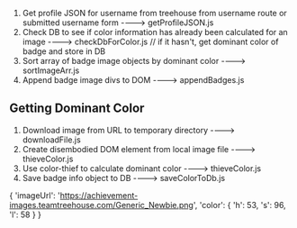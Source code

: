 1. Get profile JSON for username from treehouse from username route or submitted username form
----> getProfileJSON.js
2. Check DB to see if color information has already been calculated for an image
----> checkDbForColor.js
  // if it hasn't, get dominant color of badge and store in DB
3. Sort array of badge image objects by dominant color
----> sortImageArr.js
4. Append badge image divs to DOM
----> appendBadges.js


Getting Dominant Color
----------------------
1. Download image from URL to temporary directory
----> downloadFile.js
2. Create disembodied DOM element from local image file
----> thieveColor.js
3. Use color-thief to calculate dominant color
----> thieveColor.js
4. Save badge info object to DB
----> saveColorToDb.js


{
  'imageUrl': 'https://achievement-images.teamtreehouse.com/Generic_Newbie.png',
  'color': {
    'h': 53,
    's': 96,
    'l': 58
  }
}
